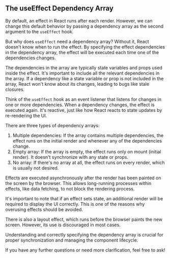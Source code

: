 ## The useEffect Dependency Array

By default, an effect in React runs after each render. However, we can change this default behavior by passing a dependency array as the second argument to the `useEffect` hook.

But why does `useEffect` need a dependency array? Without it, React doesn't know when to run the effect. By specifying the effect dependencies in the dependency array, the effect will be executed each time one of the dependencies changes.

The dependencies in the array are typically state variables and props used inside the effect. It's important to include all the relevant dependencies in the array. If a dependency like a state variable or prop is not included in the array, React won't know about its changes, leading to bugs like stale closures.

Think of the `useEffect` hook as an event listener that listens for changes in one or more dependencies. When a dependency changes, the effect is executed again. It's reactive, just like how React reacts to state updates by re-rendering the UI.

There are three types of dependency arrays:

1. Multiple dependencies: If the array contains multiple dependencies, the effect runs on the initial render and whenever any of the dependencies change.
2. Empty array: If the array is empty, the effect runs only on mount (initial render). It doesn't synchronize with any state or props.
3. No array: If there's no array at all, the effect runs on every render, which is usually not desired.

Effects are executed asynchronously after the render has been painted on the screen by the browser. This allows long-running processes within effects, like data fetching, to not block the rendering process.

It's important to note that if an effect sets state, an additional render will be required to display the UI correctly. This is one of the reasons why overusing effects should be avoided.

There is also a layout effect, which runs before the browser paints the new screen. However, its use is discouraged in most cases.

Understanding and correctly specifying the dependency array is crucial for proper synchronization and managing the component lifecycle.

If you have any further questions or need more clarification, feel free to ask!
